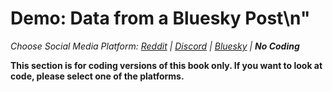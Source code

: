 # Demo: Data from a Bluesky Post\n"
_Choose Social Media Platform: <a href='../../../reddit/ch04_data/05_data_python_platform/03_demo_data_from_platform.html'>Reddit</a> | <a href='../../../discord/ch04_data/05_data_python_platform/03_demo_data_from_platform.html'>Discord</a> | <a href='../../../bsky/ch04_data/05_data_python_platform/03_demo_data_from_platform.html'>Bluesky</a> | __No Coding___

__This section is for coding versions of this book only. If you want to look at code, please select one of the platforms.__